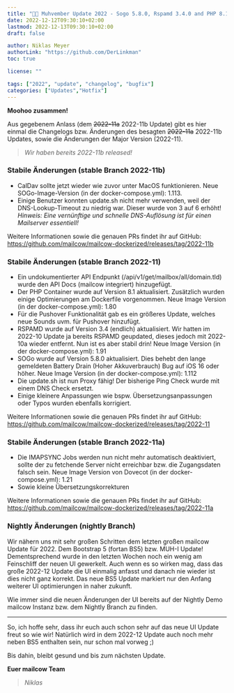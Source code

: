 ```yaml
---
title: "🚚🐄 Muhvember Update 2022 - Sogo 5.8.0, Rspamd 3.4.0 and PHP 8.1 Update | Revision B"
date: 2022-12-12T09:30:10+02:00
lastmod: 2022-12-13T09:30:10+02:00
draft: false

author: Niklas Meyer
authorLink: "https://github.com/DerLinkman"
toc: true

license: ""

tags: ["2022", "update", "changelog", "bugfix"]
categories: ["Updates","Hotfix"]
---
```


**Moohoo zusammen!**

Aus gegebenem Anlass (dem <del>2022-11a</del> 2022-11b Update) gibt es hier einmal die Changelogs bzw. Änderungen des besagten <del>2022-11a</del> 2022-11b Updates, sowie die Änderungen der Major Version (2022-11).

> *Wir haben bereits 2022-11b released!*

<!--more-->

### Stabile Änderungen (stable Branch 2022-11b)

+ CalDav sollte jetzt wieder wie zuvor unter MacOS funktionieren. Neue SOGo-Image-Version (in der docker-compose.yml): 1.113.
+ Einige Benutzer konnten update.sh nicht mehr verwenden, weil der DNS-Lookup-Timeout zu niedrig war. Dieser wurde von 3 auf 6 erhöht! <br>*Hinweis: Eine vernünftige und schnelle DNS-Auflösung ist für einen Mailserver essentiell!*

Weitere Informationen sowie die genauen PRs findet ihr auf GitHub: https://github.com/mailcow/mailcow-dockerized/releases/tag/2022-11b

### Stabile Änderungen (stable Branch 2022-11)

+ Ein undokumentierter API Endpunkt (/api/v1/get/mailbox/all/domain.tld) wurde den API Docs (mailcow integriert) hinzugefügt.
+ Der PHP Container wurde auf Version 8.1 aktualisiert. Zusätzlich wurden einige Optimierungen am Dockerfile vorgenommen. Neue Image Version (in der docker-compose.yml): 1.80
+ Für die Pushover Funktionalität gab es ein größeres Update, welches neue Sounds uvm. für Pushover hinzufügt.
+ RSPAMD wurde auf Version 3.4 (endlich) aktualisiert. Wir hatten im 2022-10 Update ja bereits RSPAMD geupdated, dieses jedoch mit 2022-10a wieder entfernt. Nun ist es aber stabil drin! Neue Image Version (in der docker-compose.yml): 1.91
+ SOGo wurde auf Version 5.8.0 aktualisiert. Dies behebt den lange gemeldeten Battery Drain (Hoher Akkuverbrauch) Bug auf iOS 16 oder höher. Neue Image Version (in der docker-compose.yml): 1.112
+ Die update.sh ist nun Proxy fähig! Der bisherige Ping Check wurde mit einem DNS Check ersetzt.
+ Einige kleinere Anpassungen wie bspw. Übersetzungsanpassungen oder Typos wurden ebenfalls korrigiert.


Weitere Informationen sowie die genauen PRs findet ihr auf GitHub: https://github.com/mailcow/mailcow-dockerized/releases/tag/2022-11

### Stabile Änderungen (stable Branch 2022-11a)

+ Die IMAPSYNC Jobs werden nun nicht mehr automatisch deaktiviert, sollte der zu fetchende Server nicht erreichbar bzw. die Zugangsdaten falsch sein. Neue Image Version von Dovecot (in der docker-compose.yml): 1.21
+ Sowie kleine Übersetzungskorrekturen

Weitere Informationen sowie die genauen PRs findet ihr auf GitHub: https://github.com/mailcow/mailcow-dockerized/releases/tag/2022-11a

### Nightly Änderungen (nightly Branch)

Wir nähern uns mit sehr großen Schritten dem letzten großen mailcow Update für 2022. Dem Bootstrap 5 (fortan BS5) bzw. MUH-I Update!
Dementsprechend wurde in den letzten Wochen noch ein wenig am Feinschliff der neuen UI gewerkelt. Auch wenn es so wirken mag, dass das große 2022-12 Update die UI einmalig anfasst und danach nie wieder ist dies nicht ganz korrekt. Das neue BS5 Update markiert nur den Anfang weiterer UI optimierungen in naher zukunft.

Wie immer sind die neuen Änderungen der UI bereits auf der Nightly Demo mailcow Instanz bzw. dem Nightly Branch zu finden.

---

So, ich hoffe sehr, dass ihr euch auch schon sehr auf das neue UI Update freut so wie wir! Natürlich wird in dem 2022-12 Update auch noch mehr neben BS5 enthalten sein, nur schon mal vorweg ;)

Bis dahin, bleibt gesund und bis zum nächsten Update.

**Euer mailcow Team** <br>
> *Niklas*